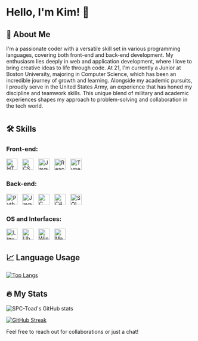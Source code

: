# Hello, I'm Kim! 👋

## 🚀 About Me
I'm a passionate coder with a versatile skill set in various programming languages, covering both front-end and back-end development. My enthusiasm lies deeply in web and application development, where I love to bring creative ideas to life through code. At 21, I'm currently a Junior at Boston University, majoring in Computer Science, which has been an incredible journey of growth and learning. Alongside my academic pursuits, I proudly serve in the United States Army, an experience that has honed my discipline and teamwork skills. This unique blend of military and academic experiences shapes my approach to problem-solving and collaboration in the tech world.

#

## 🛠 Skills

### Front-end:

<img align="left" alt="HTML5" width="30px" style="padding-right:10px;" src="https://cdn.jsdelivr.net/gh/devicons/devicon@latest/icons/html5/html5-original.svg" />
<img align="left" alt="CSS3" width="30px" style="padding-right:10px;" src="https://cdn.jsdelivr.net/gh/devicons/devicon@latest/icons/css3/css3-original.svg" />
<img align="left" alt="JavaScript" width="30px" style="padding-right:10px;" src="https://cdn.jsdelivr.net/gh/devicons/devicon@latest/icons/javascript/javascript-original.svg" />
<img align="left" alt="React" width="30px" style="padding-right:10px;" src="https://cdn.jsdelivr.net/gh/devicons/devicon@latest/icons/react/react-original.svg" />
<img align="left" alt="TypeScript" width="30px" style="padding-right:10px;" src="https://cdn.jsdelivr.net/gh/devicons/devicon@latest/icons/typescript/typescript-original.svg" />
<br /><br />

### Back-end:
<img align="left" alt="Python" width="30px" style="padding-right:10px;" src="https://cdn.jsdelivr.net/gh/devicons/devicon@latest/icons/python/python-original.svg" />
<img align="left" alt="Java" width="30px" style="padding-right:10px;" src="https://cdn.jsdelivr.net/gh/devicons/devicon@latest/icons/java/java-original.svg" />
<img align="left" alt="C" width="30px" style="padding-right:10px;" src="https://cdn.jsdelivr.net/gh/devicons/devicon@latest/icons/c/c-original.svg" />
<img align="left" alt="C#" width="30px" style="padding-right:10px;" src="https://cdn.jsdelivr.net/gh/devicons/devicon@latest/icons/csharp/csharp-original.svg" />
<img align="left" alt="SQL" width="30px" style="padding-right:10px;" src="https://cdn.jsdelivr.net/gh/devicons/devicon@latest/icons/azuresqldatabase/azuresqldatabase-original.svg" />
<br /><br />

### OS and Interfaces:
<img align="left" alt="Linux" width="30px" style="padding-right:10px;" src="https://cdn.jsdelivr.net/gh/devicons/devicon@latest/icons/linux/linux-original.svg" />
<img align="left" alt="Ubuntu" width="30px" style="padding-right:10px;" src="https://cdn.jsdelivr.net/gh/devicons/devicon@latest/icons/ubuntu/ubuntu-original-wordmark.svg" />
<img align="left" alt="Windows" width="30px" style="padding-right:10px;" src="https://cdn.jsdelivr.net/gh/devicons/devicon@latest/icons/windows8/windows8-original.svg" />
<img align="left" alt="MacOS" width="30px" style="padding-right:10px;" src="https://cdn.jsdelivr.net/gh/devicons/devicon@latest/icons/apple/apple-original.svg" />
<br /><br />

## 📈 Language Usage
[![Top Langs](https://github-readme-stats.vercel.app/api/top-langs/?username=SPC-Toad&layout=compact)](https://github.com/anuraghazra/github-readme-stats)

## 🔥 My Stats

![SPC-Toad's GitHub stats](https://github-readme-stats.vercel.app/api?username=SPC-Toad&show_icons=true&theme=radical)

[![GitHub Streak](http://github-readme-streak-stats.herokuapp.com?user=SPC-Toad&theme=default)](https://git.io/streak-stats)

Feel free to reach out for collaborations or just a chat!
